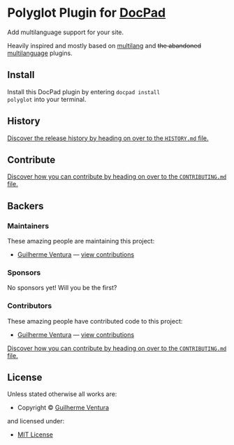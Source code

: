 # Polyglot Plugin for [DocPad](http://docpad.org)

Add multilanguage support for your site.

Heavily inspired and mostly based on [multilang](https://www.npmjs.com/package/docpad-plugin-multilang) and <del>the abandoned</del> [multilanguage](https://www.npmjs.com/package/docpad-plugin-multilanguage) plugins.


<!-- INSTALL/ -->

<h2>Install</h2>

Install this DocPad plugin by entering <code>docpad install polyglot</code> into your terminal.

<!-- /INSTALL -->


<!-- HISTORY/ -->

<h2>History</h2>

<a href="https://github.com/danguilherme/docpad-plugin-polyglot/blob/master/HISTORY.md#files">Discover the release history by heading on over to the <code>HISTORY.md</code> file.</a>

<!-- /HISTORY -->


<!-- CONTRIBUTE/ -->

<h2>Contribute</h2>

<a href="https://github.com/danguilherme/docpad-plugin-polyglot/blob/master/CONTRIBUTING.md#files">Discover how you can contribute by heading on over to the <code>CONTRIBUTING.md</code> file.</a>

<!-- /CONTRIBUTE -->


<!-- BACKERS/ -->

<h2>Backers</h2>

<h3>Maintainers</h3>

These amazing people are maintaining this project:

<ul><li><a href="http://danguilherme.github.io/">Guilherme Ventura</a> — <a href="https://github.com/danguilherme/docpad-plugin-polyglot/commits?author=danguilherme" title="View the GitHub contributions of Guilherme Ventura on repository danguilherme/docpad-plugin-polyglot">view contributions</a></li></ul>

<h3>Sponsors</h3>

No sponsors yet! Will you be the first?



<h3>Contributors</h3>

These amazing people have contributed code to this project:

<ul><li><a href="http://danguilherme.github.io/">Guilherme Ventura</a> — <a href="https://github.com/danguilherme/docpad-plugin-polyglot/commits?author=danguilherme" title="View the GitHub contributions of Guilherme Ventura on repository danguilherme/docpad-plugin-polyglot">view contributions</a></li></ul>

<a href="https://github.com/danguilherme/docpad-plugin-polyglot/blob/master/CONTRIBUTING.md#files">Discover how you can contribute by heading on over to the <code>CONTRIBUTING.md</code> file.</a>

<!-- /BACKERS -->


<!-- LICENSE/ -->

<h2>License</h2>

Unless stated otherwise all works are:

<ul><li>Copyright &copy; <a href="http://danguilherme.github.io/">Guilherme Ventura</a></li></ul>

and licensed under:

<ul><li><a href="http://spdx.org/licenses/MIT.html">MIT License</a></li></ul>

<!-- /LICENSE -->
